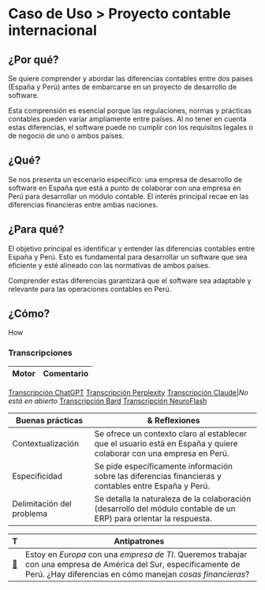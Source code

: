 # Caso de Uso > Proyecto contable internacional

## ¿Por qué?

Se quiere comprender y abordar las diferencias contables entre dos países (España y Perú) antes de embarcarse en un proyecto de desarrollo de software. 

Esta comprensión es esencial porque las regulaciones, normas y prácticas contables pueden variar ampliamente entre países. Al no tener en cuenta estas diferencias, el software puede no cumplir con los requisitos legales o de negocio de uno o ambos países.

## ¿Qué? 

Se nos presenta un escenario específico: una empresa de desarrollo de software en España que está a punto de colaborar con una empresa en Perú para desarrollar un módulo contable. El interés principal recae en las diferencias financieras entre ambas naciones.

## ¿Para qué?

El objetivo principal es identificar y entender las diferencias contables entre España y Perú. Esto es fundamental para desarrollar un software que sea eficiente y esté alineado con las normativas de ambos países. 

Comprender estas diferencias garantizará que el software sea adaptable y relevante para las operaciones contables en Perú.

## ¿Cómo?

How

### Transcripciones 

|Motor|Comentario|
|-|-|
[Transcripción ChatGPT](https://chat.openai.com/share/a48c35fe-8d01-4bd3-8e78-f1456f18e448)
[Transcripción Perplexity](https://www.perplexity.ai/search/c77c4c4a-1911-42f0-8bbf-8b5bef72a8d9?s=c)
[Transcripción Claude](https://claude.ai/chat/cc6bd8ee-e30c-4152-ba68-599a46666599)|*No está en abierto*
[Transcripción Bard](https://g.co/bard/share/85bfe9e363df)
[Transcripción NeuroFlash](https://app.neuro-flash.com/ai-writer/f759ab22ddbc0160facc94de1fed77d7/preview)

|Buenas prácticas|& Reflexiones |
|-|-|
Contextualización|Se ofrece un contexto claro al establecer que el usuario está en España y quiere colaborar con una empresa en Perú.
Especificidad|Se pide específicamente información sobre las diferencias financieras y contables entre España y Perú.
Delimitación del problema|Se detalla la naturaleza de la colaboración (desarrollo del módulo contable de un ERP) para orientar la respuesta.

|T|Antipatrones|
|-|-|
[:link:](https://chat.openai.com/share/a73476a3-e6d1-4e41-b1ab-2a19e48a9ce8)|Estoy en *Europa* con una *empresa de TI*. Queremos trabajar con una empresa de América del Sur, específicamente de Perú. ¿Hay diferencias en cómo manejan *cosas financieras*?
